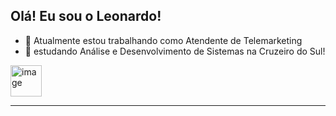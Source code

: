

## Olá! Eu sou o Leonardo! 

- 🔭 Atualmente estou trabalhando como Atendente de Telemarketing
- 🎒 estudando Análise e Desenvolvimento de Sistemas na Cruzeiro do Sul!

<div>
<a href="https://www.linkedin.com/in/leonardo-sousa-2644b7231/">
<img width="225" height="225" alt="image" src="https://github.com/user-attachments/assets/b827ced2-3988-441c-9faa-9d399478635f" style="width: 50; height: 50;" />

</div>

---
